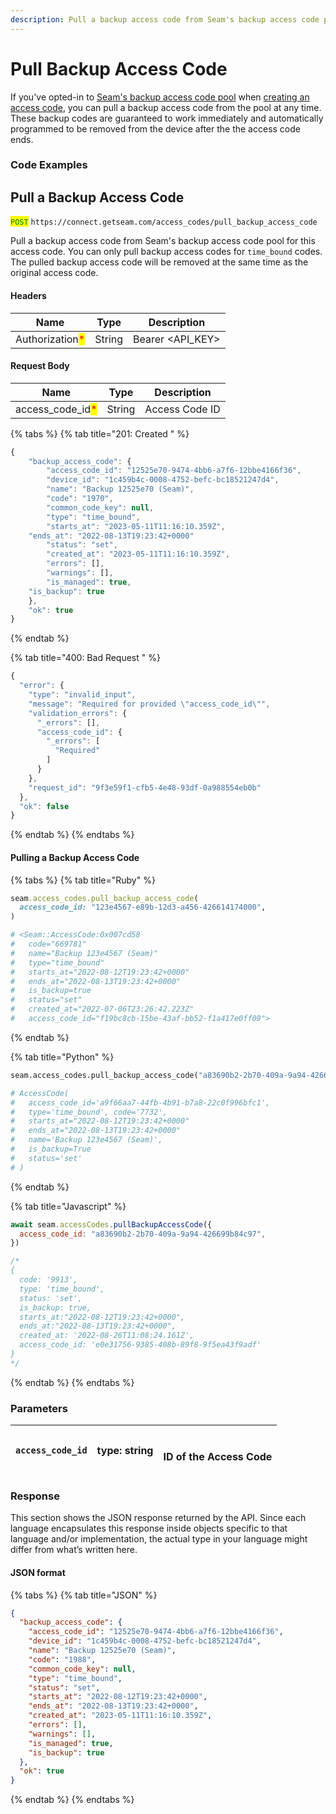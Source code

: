 ```yaml
---
description: Pull a backup access code from Seam's backup access code pool
---
```


# Pull Backup Access Code

If you've opted-in to [Seam's backup access code pool](../../products/smart-locks/access-codes/backup-access-codes.md) when [creating an access code](create-an-access-code.md), you can pull a backup access code from the pool at any time. These backup codes are guaranteed to work immediately and automatically programmed to be removed from the device after the the access code ends.

### Code Examples

## Pull a Backup Access Code

<mark style="color:green;">`POST`</mark> `https://connect.getseam.com/access_codes/pull_backup_access_code`

Pull a backup access code from Seam's backup access code pool for this access code. You can only pull backup access codes for `time_bound` codes. The pulled backup access code will be removed at the same time as the original access code.

#### Headers

| Name                                            | Type   | Description        |
| ----------------------------------------------- | ------ | ------------------ |
| Authorization<mark style="color:red;">\*</mark> | String | Bearer \<API\_KEY> |

#### Request Body

| Name                                               | Type   | Description    |
| -------------------------------------------------- | ------ | -------------- |
| access\_code\_id<mark style="color:red;">\*</mark> | String | Access Code ID |

{% tabs %}
{% tab title="201: Created " %}
```javascript
{
	"backup_access_code": {
		"access_code_id": "12525e70-9474-4bb6-a7f6-12bbe4166f36",
		"device_id": "1c459b4c-0008-4752-befc-bc18521247d4",
		"name": "Backup 12525e70 (Seam)",
		"code": "1970",
		"common_code_key": null,
		"type": "time_bound",
		"starts_at": "2023-05-11T11:16:10.359Z",
    "ends_at": "2022-08-13T19:23:42+0000"
		"status": "set",
		"created_at": "2023-05-11T11:16:10.359Z",
		"errors": [],
		"warnings": [],
		"is_managed": true,
    "is_backup": true
	},
	"ok": true
}
```
{% endtab %}

{% tab title="400: Bad Request " %}
```javascript
{
  "error": {
    "type": "invalid_input",
    "message": "Required for provided \"access_code_id\"",
    "validation_errors": {
      "_errors": [],
      "access_code_id": {
        "_errors": [
          "Required"
        ]
      }
    },
    "request_id": "9f3e59f1-cfb5-4e48-93df-0a988554eb0b"
  },
  "ok": false
}
```
{% endtab %}
{% endtabs %}

#### Pulling a Backup Access Code

{% tabs %}
{% tab title="Ruby" %}
```ruby
seam.access_codes.pull_backup_access_code(
  access_code_id: "123e4567-e89b-12d3-a456-426614174000",
)

# <Seam::AccessCode:0x007cd58
#   code="669781"
#   name="Backup 123e4567 (Seam)"
#   type="time_bound"
#   starts_at="2022-08-12T19:23:42+0000"
#   ends_at="2022-08-13T19:23:42+0000"
#   is_backup=true
#   status="set"
#   created_at="2022-07-06T23:26:42.223Z"
#   access_code_id="f19bc8cb-15be-43af-bb52-f1a417e0ff09">
```
{% endtab %}

{% tab title="Python" %}
```python
seam.access_codes.pull_backup_access_code("a83690b2-2b70-409a-9a94-426699b84c97")

# AccessCode(
#   access_code_id='a9f66aa7-44fb-4b91-b7a8-22c0f996bfc1',
#   type='time_bound', code='7732',
#   starts_at="2022-08-12T19:23:42+0000"
#   ends_at="2022-08-13T19:23:42+0000"
#   name='Backup 123e4567 (Seam)',
#   is_backup=True
#   status='set'
# )
```
{% endtab %}

{% tab title="Javascript" %}
```javascript
await seam.accessCodes.pullBackupAccessCode({
  access_code_id: "a83690b2-2b70-409a-9a94-426699b84c97",
})

/*
{
  code: '9913',
  type: 'time_bound',
  status: 'set',
  is_backup: true,
  starts_at:"2022-08-12T19:23:42+0000",
  ends_at:"2022-08-13T19:23:42+0000",
  created_at: '2022-08-26T11:08:24.161Z',
  access_code_id: 'e0e31756-9385-408b-89f8-9f5ea43f9adf'
}
*/
```
{% endtab %}
{% endtabs %}

### Parameters

| `access_code_id` | type: string | <p><br>ID of the Access Code</p> |
| ---------------- | ------------ | -------------------------------- |

### Response

This section shows the JSON response returned by the API. Since each language encapsulates this response inside objects specific to that language and/or implementation, the actual type in your language might differ from what’s written here.

#### JSON format

{% tabs %}
{% tab title="JSON" %}
```json
{
  "backup_access_code": {
    "access_code_id": "12525e70-9474-4bb6-a7f6-12bbe4166f36",
    "device_id": "1c459b4c-0008-4752-befc-bc18521247d4",
    "name": "Backup 12525e70 (Seam)",
    "code": "1988",
    "common_code_key": null,
    "type": "time_bound",
    "status": "set",
    "starts_at": "2022-08-12T19:23:42+0000",
    "ends_at": "2022-08-13T19:23:42+0000",
    "created_at": "2023-05-11T11:16:10.359Z",
    "errors": [],
    "warnings": [],
    "is_managed": true,
    "is_backup": true
  },
  "ok": true
}
```
{% endtab %}
{% endtabs %}
